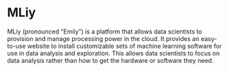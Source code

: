 # MLiy
MLiy (pronounced “Emily”) is a platform that allows data scientists to provision and manage processing power in the cloud. It provides an easy-to-use website to install customizable sets of machine learning software for use in data analysis and exploration. This allows data scientists to focus on data analysis rather than how to get the hardware or software they need.
